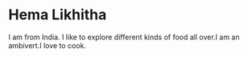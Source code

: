 # Hema Likhitha

I am from India. I like to explore different kinds of food all over.I am an ambivert.I love to cook.
